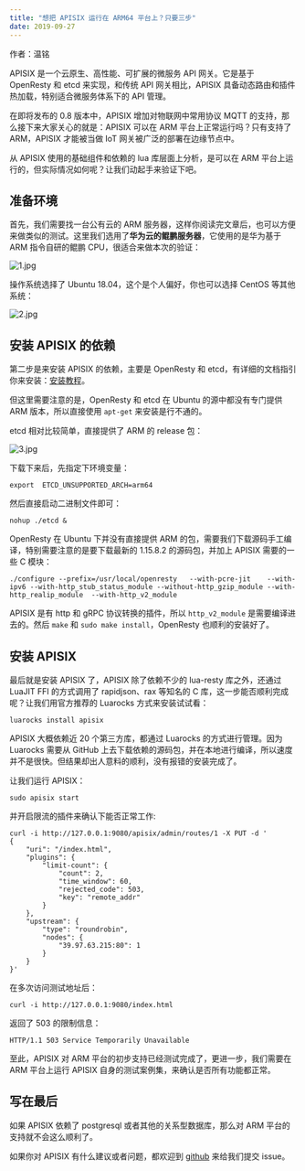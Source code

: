 ```yaml
---
title: "想把 APISIX 运行在 ARM64 平台上？只要三步"
date: 2019-09-27 
---  
```


作者：温铭 

APISIX 是一个云原生、高性能、可扩展的微服务 API 网关。它是基于 OpenResty 和 etcd 来实现，和传统 API 网关相比，APISIX 具备动态路由和插件热加载，特别适合微服务体系下的 API 管理。

在即将发布的 0.8 版本中，APISIX 增加对物联网中常用协议 MQTT 的支持，那么接下来大家关心的就是：APISIX 可以在 ARM 平台上正常运行吗？只有支持了 ARM，APISIX 才能被当做 IoT 网关被广泛的部署在边缘节点中。

从 APISIX 使用的基础组件和依赖的 lua 库层面上分析，是可以在 ARM 平台上运行的，但实际情况如何呢？让我们动起手来验证下吧。

## 准备环境

首先，我们需要找一台公有云的 ARM 服务器，这样你阅读完文章后，也可以方便来做类似的测试。这里我们选用了**华为云的鲲鹏服务器**，它使用的是华为基于 ARM 指令自研的鲲鹏 CPU，很适合来做本次的验证：

![1.jpg](https://pic3.zhimg.com/80/v2-835f902a93bdb1ed5e8698d86e05f252_1440w.jpg)

操作系统选择了 Ubuntu 18.04，这个是个人偏好，你也可以选择 CentOS 等其他系统：

![2.jpg](https://pic1.zhimg.com/80/v2-7b6e2f754e8c915cb609efed4afe1a28_1440w.jpg)

## 安装 APISIX 的依赖

第二步是来安装 APISIX 的依赖，主要是 OpenResty 和 etcd，有详细的文档指引你来安装：[安装教程](https://link.zhihu.com/?target=https%3A//github.com/iresty/apisix/blob/master/doc/install-dependencies.md)。

但这里需要注意的是，OpenResty 和 etcd 在 Ubuntu 的源中都没有专门提供 ARM 版本，所以直接使用 `apt-get` 来安装是行不通的。

etcd 相对比较简单，直接提供了 ARM 的 release 包：

![3.jpg](https://pic1.zhimg.com/80/v2-241fd4ecad1307bd46b346f165581aa4_1440w.jpg)

下载下来后，先指定下环境变量：

    export  ETCD_UNSUPPORTED_ARCH=arm64

然后直接启动二进制文件即可：

    nohup ./etcd &

OpenResty 在 Ubuntu 下并没有直接提供 ARM 的包，需要我们下载源码手工编译，特别需要注意的是要下载最新的 1.15.8.2 的源码包，并加上 APISIX 需要的一些 C 模块：

    ./configure --prefix=/usr/local/openresty   --with-pcre-jit    --with-ipv6 --with-http_stub_status_module --without-http_gzip_module --with-http_realip_module  --with-http_v2_module

APISIX 是有 http 和 gRPC 协议转换的插件，所以 `http_v2_module` 是需要编译进去的。然后 `make` 和 `sudo make install`，OpenResty 也顺利的安装好了。

## 安装 APISIX

最后就是安装 APISIX 了，APISIX 除了依赖不少的 lua-resty 库之外，还通过 LuaJIT FFI 的方式调用了 rapidjson、rax 等知名的 C 库，这一步能否顺利完成呢？让我们用官方推荐的 Luarocks 方式来安装试试看：

    luarocks install apisix

APISIX 大概依赖近 20 个第三方库，都通过 Luarocks 的方式进行管理。因为 Luarocks 需要从 GitHub 上去下载依赖的源码包，并在本地进行编译，所以速度并不是很快。但结果却出人意料的顺利，没有报错的安装完成了。

让我们运行 APISIX：

    sudo apisix start

并开启限流的插件来确认下能否正常工作:

	curl -i http://127.0.0.1:9080/apisix/admin/routes/1 -X PUT -d '
	{
		"uri": "/index.html",
		"plugins": {
			"limit-count": {
				"count": 2,
				"time_window": 60,
				"rejected_code": 503,
				"key": "remote_addr"
			}
		},
		"upstream": {
			"type": "roundrobin",
			"nodes": {
				"39.97.63.215:80": 1
			}
		}
	}'

在多次访问测试地址后：

    curl -i http://127.0.0.1:9080/index.html

返回了 503 的限制信息：

    HTTP/1.1 503 Service Temporarily Unavailable

至此，APISIX 对 ARM 平台的初步支持已经测试完成了，更进一步，我们需要在 ARM 平台上运行 APISIX 自身的测试案例集，来确认是否所有功能都正常。

## 写在最后

如果 APISIX 依赖了 postgresql 或者其他的关系型数据库，那么对 ARM 平台的支持就不会这么顺利了。

如果你对 APISIX 有什么建议或者问题，都欢迎到 [github](https://github.com/iresty/apisix/issues) 来给我们提交 issue。
